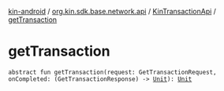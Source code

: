 [kin-android](../../index.md) / [org.kin.sdk.base.network.api](../index.md) / [KinTransactionApi](index.md) / [getTransaction](./get-transaction.md)

# getTransaction

`abstract fun getTransaction(request: GetTransactionRequest, onCompleted: (GetTransactionResponse) -> `[`Unit`](https://kotlinlang.org/api/latest/jvm/stdlib/kotlin/-unit/index.html)`): `[`Unit`](https://kotlinlang.org/api/latest/jvm/stdlib/kotlin/-unit/index.html)
